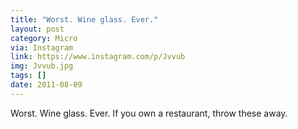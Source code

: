 ```yaml
---
title: "Worst. Wine glass. Ever."
layout: post
category: Micro
via: Instagram
link: https://www.instagram.com/p/Jvvub
img: Jvvub.jpg
tags: []
date: 2011-08-09
---
```

Worst. Wine glass. Ever. If you own a restaurant, throw these away. 